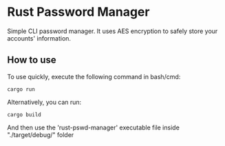 # Rust Password Manager

Simple CLI password manager. It uses AES encryption to safely store your accounts' information.

## How to use

To use quickly, execute the following command in bash/cmd:

```console
cargo run
```

Alternatively, you can run:

```console
cargo build
```

And then use the 'rust-pswd-manager' executable file inside "./target/debug/" folder

